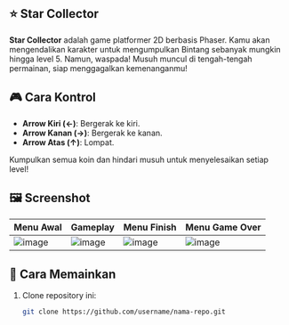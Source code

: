 ## ⭐ Star Collector

**Star Collector** adalah game platformer 2D berbasis Phaser. Kamu akan mengendalikan karakter untuk mengumpulkan Bintang sebanyak mungkin hingga level 5. Namun, waspada! Musuh muncul di tengah-tengah permainan, siap menggagalkan kemenanganmu!

## 🎮 Cara Kontrol
- **Arrow Kiri (←)**: Bergerak ke kiri.
- **Arrow Kanan (→)**: Bergerak ke kanan.
- **Arrow Atas (↑)**: Lompat.

Kumpulkan semua koin dan hindari musuh untuk menyelesaikan setiap level!

## 🖼️ Screenshot

| Menu Awal | Gameplay | Menu Finish | Menu Game Over |
|-----------|----------|-------------|-----------------|
| ![image](https://github.com/user-attachments/assets/f8d8f717-fb1f-4f53-9f9f-644d54f04eb1) | ![image](https://github.com/user-attachments/assets/2a289cf6-ffbd-40ab-b556-3d4fb976f74f) | ![image](https://github.com/user-attachments/assets/93c07e75-aa53-4fae-9fdb-8d6fdd013d8a) | ![image](https://github.com/user-attachments/assets/2068eaa3-d6b9-49a4-8ec5-4b08a934c8b0)|

## 🚀 Cara Memainkan
1. Clone repository ini:
   ```bash
   git clone https://github.com/username/nama-repo.git
